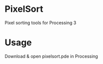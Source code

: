 # PixelSort
Pixel sorting tools for Processing 3

# Usage
Download & open pixelsort.pde in Processing
